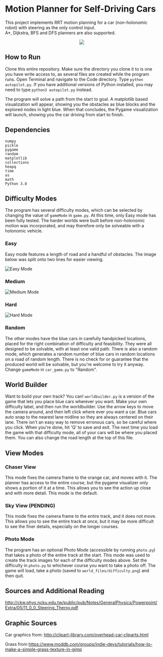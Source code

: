 # Motion Planner for Self-Driving Cars    			             
This project implements RRT motion planning for a car (non-holonomic robot) with steering as the only control input.  
A\*, Dijkstra, BFS and DFS planners are also supported.

<p align="center">
  <img src="https://github.com/dahhmani/Motion-Planning-for-Self-Driving-Cars/blob/master/demo/demo.gif?raw=true">
</p>

## How to Run
Clone this entire repository. Make sure the directory you clone it to is one you have write access to, as several files are created while the program runs. Open Terminal and navigate to the Code directory. Type `python autopilot.py`. If you have additional versions of Python installed, you may need to type `python3 autopilot.py` instead. 

The program will solve a path from the start to goal. A matplotlib based visualization will appear, showing you the obstacles as blue blocks and the explored nodes in light blue. When that concludes, the Pygame visualization will launch, showing you the car driving from start to finish. 

## Dependencies
    numpy
    pickle
    pygame
    random
    matplotlib
    collections
    heapq
    time
    os
    math
    Python 3.8


## Difficulty Modes
The program has several difficulty modes, which can be selected by changing the value of `gameMode` in `game.py`. At this time, only Easy mode has been fully tested. The harder worlds were built before non-holonomic motion was incorporated, and may therefore only be solveable with a holonomic vehicle. 



### Easy
Easy mode features a length of road and a handful of obstacles. The image below was split onto two lines for easier viewing. 

![Easy Mode](https://github.com/BrianBock/ENPM661-Project-5/blob/master/Report/course_split2.png)



### Medium

![Medium Mode](https://github.com/BrianBock/ENPM661-Project-5/blob/master/Report/Medium1.png)



### Hard

![Hard Mode](https://github.com/BrianBock/ENPM661-Project-5/blob/master/Report/Hard1.png)


### Random

The other modes have the blue cars in carefully handpicked locations, placed for the right combination of difficulty and feasibility. They were all designed to be solvable, with at least one valid path. There is also a random mode, which generates a random number of blue cars in random locations on a road of random length. There is no check for or guarantee that the produced world will be solvable, but you're welcome to try it anyway. Change `gameMode` in `car_game.py` to "Random". 

## World Builder
Want to build your own track? You can! `worldbuilder.py` is a version of the game that lets you place blue cars wherever you want. Make your own difficulty label, and then run the worldbuilder. Use the arrow keys to move the camera around, and then left click where ever you want a car. Blue cars auto snap to the nearest lane midline so they are always centered on their lane. There isn't an easy way to remove erronous cars, so be careful where you click. When you're done, hit 'Q' to save and exit. The next time you load the game with that difficulty mode, all of your cars will be where you placed them. You can also change the road length at the top of this file. 


## View Modes

### Chaser View
This mode fixes the camera frame to the orange car, and moves with it. The planner has access to the entire course, but the pygame visualizer only shows a portion of it at a time. This allows you to see the action up close and with more detail. This mode is the default. 

### Sky View (PENDING)
This mode fixes the camera frame to the entire track, and it does not move. This allows you to see the entire track at once, but it may be more difficult to see the finer details, especially on the longer courses. 

### Photo Mode
The program has an optional Photo Mode (accessible by running `photo.py`) that takes a photo of the entire track at the start. This mode was used to create the track images for each of the difficulty modes above. Set the difficulty in `photo.py` to whichever course you want to take a photo off. The game will load, take a photo (saved to `world_files/difficulty.png`) and then quit. 


## Sources and Additional Reading
http://ckw.phys.ncku.edu.tw/public/pub/Notes/GeneralPhysics/Powerpoint/Extra/05/11_0_0_Steering_Theroy.pdf

## Graphic Sources

Car graphics from: http://clipart-library.com/overhead-car-cliparts.html

Grass from https://www.moddb.com/groups/indie-devs/tutorials/how-to-make-a-simple-grass-texture-in-gimp